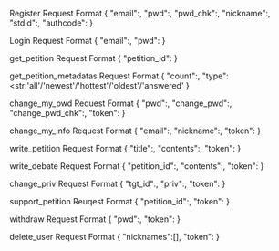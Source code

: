   Register Request Format
 {
   "email":<str>,
   "pwd":<str>,
   "pwd_chk":<str>,
   "nickname":<str>,
   "stdid":<int>,
   "authcode":<str>
 }
 
 Login Request Format
 {
   "email":<str>,
   "pwd":<str>
 }

 get_petition Request Format
 {
   "petition_id":<int>
 }

 get_petition_metadatas Request Format
 {
   "count":<int>,
   "type":<str:'all'/'newest'/'hottest'/'oldest'/'answered'
 }

 change_my_pwd Request Format
 {
     "pwd":<str>,
     "change_pwd":<str>,
     "change_pwd_chk":<str>,
     "token":<str>
 }

 change_my_info Request Format
 {
   "email":<str>,
   "nickname":<str>,
   "token":<str>
 }

 write_petition Request Format
 {
   "title":<str>,
   "contents":<str>,
   "token":<str>
 }

 write_debate Request Format
 {
   "petition_id":<int>,
   "contents":<str>,
   "token":<str>
 }

 change_priv Request Format
 {
   "tgt_id":<int>,
   "priv":<int>,
   "token":<str>
 }

 support_petition Reuqest Format
 {
   "petition_id":<int>,
   "token":<str>
 }

 withdraw Request Format
 {
   "pwd":<str>,
   "token":<str>
 }

 delete_user Request Format
 {
   "nicknames":[<int>],
   "token":<str>
 }